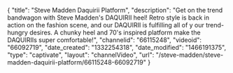 {
    "title": "Steve Madden Daquirii Platform",
    "description": "Get on the trend bandwagon with Steve Madden's DAQUIRII heel! Retro style is back in action on the fashion scene, and our DAQUIRII is fulfilling all of y our trend-hungry desires. A chunky heel and 70's inspired platform make the DAQUIRIIs super comfortable!",
    "channelid": "66115248",
    "videoid": "66092719",
    "date_created": "1332254318",
    "date_modified": "1466191375",
    "type": "captivate",
    "layout": "channelVideo",
    "url": "\/steve-madden\/steve-madden-daquirii-platform\/66115248-66092719"
}